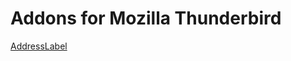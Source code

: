 Addons for Mozilla Thunderbird
=======================

[AddressLabel](https://addons.mozilla.org/en-US/thunderbird/addon/addresslabel/)
